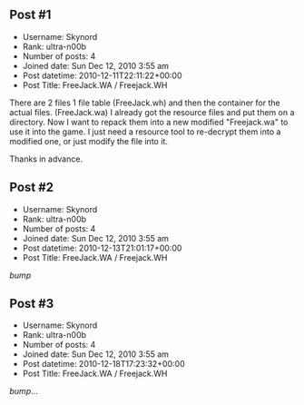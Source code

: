 ## Post #1
- Username: Skynord
- Rank: ultra-n00b
- Number of posts: 4
- Joined date: Sun Dec 12, 2010 3:55 am
- Post datetime: 2010-12-11T22:11:22+00:00
- Post Title: FreeJack.WA / Freejack.WH

There are 2 files 1 file table (FreeJack.wh) and then the container for the actual files. (FreeJack.wa)
I already got the resource files and put them on a directory. Now I want to repack them into a new modified "Freejack.wa" to use it into the game.
I just need a resource tool to re-decrypt them into a modified one, or just modify the file into it.

Thanks in advance.
## Post #2
- Username: Skynord
- Rank: ultra-n00b
- Number of posts: 4
- Joined date: Sun Dec 12, 2010 3:55 am
- Post datetime: 2010-12-13T21:01:17+00:00
- Post Title: FreeJack.WA / Freejack.WH

*bump*
## Post #3
- Username: Skynord
- Rank: ultra-n00b
- Number of posts: 4
- Joined date: Sun Dec 12, 2010 3:55 am
- Post datetime: 2010-12-18T17:23:32+00:00
- Post Title: FreeJack.WA / Freejack.WH

*bump*...
